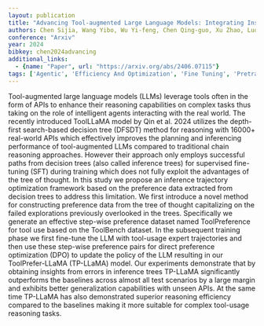 ```yaml
---
layout: publication
title: "Advancing Tool-augmented Large Language Models: Integrating Insights From Errors In Inference Trees"
authors: Chen Sijia, Wang Yibo, Wu Yi-feng, Chen Qing-guo, Xu Zhao, Luo Weihua, Zhang Kaifu, Zhang Lijun
conference: "Arxiv"
year: 2024
bibkey: chen2024advancing
additional_links:
  - {name: "Paper", url: "https://arxiv.org/abs/2406.07115"}
tags: ['Agentic', 'Efficiency And Optimization', 'Fine Tuning', 'Pretraining Methods', 'RAG', 'Reinforcement Learning', 'Tools', 'Training Techniques']
---
```

Tool-augmented large language models (LLMs) leverage tools often in the form of APIs to enhance their reasoning capabilities on complex tasks thus taking on the role of intelligent agents interacting with the real world. The recently introduced ToolLLaMA model by Qin et al. 2024 utilizes the depth-first search-based decision tree (DFSDT) method for reasoning with 16000+ real-world APIs which effectively improves the planning and inferencing performance of tool-augmented LLMs compared to traditional chain reasoning approaches. However their approach only employs successful paths from decision trees (also called inference trees) for supervised fine-tuning (SFT) during training which does not fully exploit the advantages of the tree of thought. In this study we propose an inference trajectory optimization framework based on the preference data extracted from decision trees to address this limitation. We first introduce a novel method for constructing preference data from the tree of thought capitalizing on the failed explorations previously overlooked in the trees. Specifically we generate an effective step-wise preference dataset named ToolPreference for tool use based on the ToolBench dataset. In the subsequent training phase we first fine-tune the LLM with tool-usage expert trajectories and then use these step-wise preference pairs for direct preference optimization (DPO) to update the policy of the LLM resulting in our ToolPrefer-LLaMA (TP-LLaMA) model. Our experiments demonstrate that by obtaining insights from errors in inference trees TP-LLaMA significantly outperforms the baselines across almost all test scenarios by a large margin and exhibits better generalization capabilities with unseen APIs. At the same time TP-LLaMA has also demonstrated superior reasoning efficiency compared to the baselines making it more suitable for complex tool-usage reasoning tasks.
